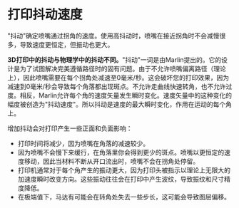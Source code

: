 打印抖动速度
====
"抖动"确定喷嘴通过拐角的速度。使用高抖动时，喷嘴在接近拐角时不会减慢很多，导致速度更恒定，但振动也更大。

**3D打印中的抖动与物理学中的抖动不同。**"抖动"一词是由Marlin提出的。它的设计是为了试图解决完美遵循路径时的固有问题。由于不允许喷嘴偏离路径（理论上），因此喷嘴需要在每个拐角处减速至0毫米/秒。这会破坏您的打印效果，因为减速到0毫米/秒会导致每个角落都出现斑点。不允许走曲线快速转角，也不允许过度。相反，Marlin允许每个角的速度矢量发生瞬时变化。速度矢量中的这种变化的幅度被创造为"抖动速度"。所以抖动是速度的最大瞬时变化，作用在运动的每个角上。

增加抖动会对打印产生一些正面和负面影响：
* 打印时间将减少，因为喷嘴在角落的减速较少。
* 因为喷嘴不会慢下来缓行，在角落里你会得到更少的斑点。喷嘴以更恒定的速度移动，因此当材料不断从开口流出时，喷嘴不会在拐角处停留。
* 打印机通常对于每个角产生的振动更大，因为打印头被指示以理论上无限大的加速度瞬时改变方向。这些振动往往会在打印中产生波纹，导致振纹和尺寸精度降低。
* 在极端值下，马达有可能会在转角处失去一些步长，这可能会导致图层偏移。
